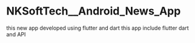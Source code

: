 # NKSoftTech__Android_News_App
this new app developed using flutter and dart
this app include flutter dart and API
